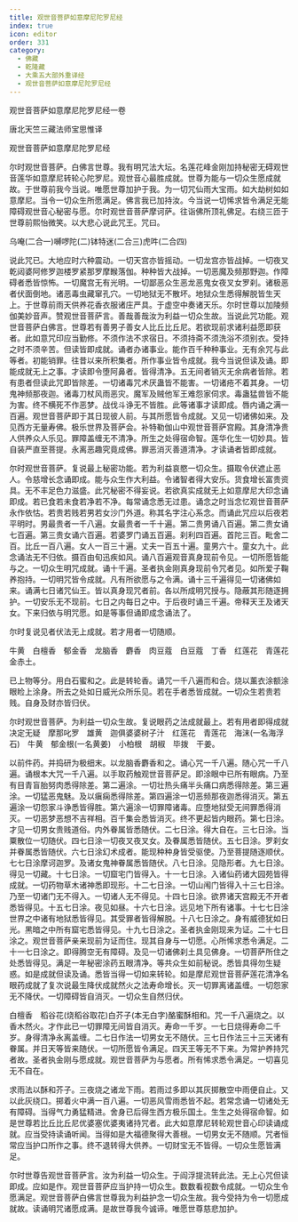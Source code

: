 ```yaml
---
title: 观世音菩萨如意摩尼陀罗尼经
index: true
icon: editor
order: 331
category:
  - 佛藏
  - 乾隆藏
  - 大乘五大部外重译经
  - 观世音菩萨如意摩尼陀罗尼经
---
```


观世音菩萨如意摩尼陀罗尼经一卷  

唐北天竺三藏法师宝思惟译  

观世音菩萨如意摩尼陀罗尼经  

尔时观世音菩萨。白佛言世尊。我有明咒法大坛。名莲花峰金刚加持秘密无碍观世音莲华如意摩尼转轮心陀罗尼。观世音心最胜成就。世尊为能与一切众生愿成就故。于世尊前我今当说。唯愿世尊加护于我。为一切咒仙雨大宝雨。如大劫树如如意摩尼。当令一切众生所愿满足。佛言我已加持汝。今当说一切悕求皆令满足无能障碍观世音心秘密与愿。尔时观世音菩萨摩诃萨。往诣佛所顶礼佛足。右绕三匝于世尊前熙怡微笑。以大悲心说此咒王。咒曰。  

乌唵(二合一)嚩啰陀(二)钵特迷(二合三)虎吽(二合四)  

说此咒已。大地应时六种震动。一切天宫亦皆摇动。一切龙宫亦皆战掉。一切夜叉乾闼婆阿修罗迦楼罗紧那罗摩睺落伽。种种皆大战掉。一切恶魔及频那野迦。作障碍者悉皆惊怖。一切魔宫无有光明。一切鄙恶众生恶龙恶鬼女夜叉女罗刹。诸极恶者伏面倒地。诸恶毒虫藏窜孔穴。一切地狱无不散坏。地狱众生悉得解脱皆生天上。于世尊前雨天供养花香衣服诸庄严具。于虚空中奏诸天乐。尔时世尊以加陵频伽美妙音声。赞观世音菩萨言。善哉善哉汝为利益一切众生故。当说此咒功能。观世音菩萨白佛言。世尊若有善男子善女人比丘比丘尼。若欲现前求诸利益愿即获者。此如意咒印应当勤修。不须作法不求宿日。不须持斋不须洗浴不须别衣。受持之时不须辛苦。但读皆即成就。诵者办诸事业。能作百千种种事业。无有余咒与此等者。初能销罪。往昔以来所积集者。所作事业皆令成就。我今当说但读及诵。即能成就无上之事。才读即令堕阿鼻者。皆得清净。五无间者销灭无余病者皆除。若有患者但读此咒即皆除差。一切诸毒咒术厌蛊皆不能害。一切诸疮不着其身。一切鬼神频那夜迦。诸毒刀杖风雨恶灾。魔军及贼他军王难怨家伺求。毒蛊猛兽皆不能为害。终不横死不作恶梦。战伐斗诤无不皆胜。此等诸事才读即成。唇内诵之满一百遍。观世音菩萨即于其日现彼人前。与其所愿皆令成就。又见一切诸佛如来。及见西方无量寿佛。极乐世界及菩萨会。补特勒伽山中观世音菩萨宫殿。其身清净贵人供养众人乐见。罪障盖缠无不清净。所生之处得宿命智。莲华化生一切妙具。皆自装严直至菩提。永离恶趣究竟成佛。罪恶消灭善道清净。才读诵者皆即成就。  

尔时观世音菩萨。复说最上秘密功能。若为利益哀愍一切众生。摄取令伏遮止恶人。令慈增长念诵即成。能与众生作大利益。令诸智者得大安乐。货食增长富贵资具。无不丰足色力滋盛。此咒秘密不得妄说。若欲真实成就无上如意摩尼大印念诵即成。若已食若未食若净若不净。每常诵念悉无过患。诵念之时当念忆观世音菩萨永作依怙。若贵若贱若男若女沙门外道。称其名字注心系念。而诵此咒应以后夜若平明时。男最贵者一千八遍。女最贵者一千十遍。第二贵男诵八百遍。第二贵女诵七百遍。第三贵女诵六百遍。若婆罗门诵五百遍。刹利四百遍。首陀三百。毗舍二百。比丘一百八遍。女人一百三十遍。丈夫一百五十遍。童男六十。童女九十。此念诵法无不归依。摄百由旬迅疾如风。诵八百遍观音真身现前令见。一切所愿皆能与之。一切众生明咒成就。诵十千遍。圣者执金刚真身现前令咒者见。如所爱子鞠养抱持。一切明咒皆令成就。凡有所欲愿与之令满。诵十三千遍得见一切诸佛如来。诵满七日诸咒仙王。皆以真身现咒者前。各以所成明咒授与。隐蔽其形随逐拥护。一切安乐无不现前。七日之内每日之中。于后夜时诵三千遍。帝释天王及诸天女。下来归依与明咒愿。如是等事但诵即成念诵法了。  

尔时复说见者伏法无上成就。若才用者一切随顺。  

牛黄　白檀香　郁金香　龙脑香　麝香　肉豆蔻　白豆蔻　丁香　红莲花　青莲花　金赤土。  

已上物等分。用白石蜜和之。此是转轮香。诵咒一千八遍而和合。烧以薰衣涂额涂眼睑上涂身。所去之处如日威光众所乐见。若在手者悉皆成就。一切众生若贵若贱。自身及财亦皆归伏。  

尔时观世音菩萨。为利益一切众生故。复说眼药之法成就最上。若有用者即得成就决定无疑　摩那叱罗　雄黄　迦俱婆婆树子汁　红莲花　青莲花　海沫(一名海浮石)　牛黄　郁金根(一名黄姜)　小柏根　胡椒　毕拨　干姜。  

以前件药。并捣研为极细末。以龙脑香麝香和之。诵心咒一千八遍。随心咒一千八遍。诵根本大咒一千八遍。以手取药触观世音菩萨足。即涂眼中已所有眼病。乃至有目青盲胎努肉悉得除差。第二遍涂。一切壮热头痛半头痛口病悉得除差。第三遍涂。一切猛恶鬼魅。及以瘨痫悉得除差。第四遍涂一切恶频那夜迦悉得消灭。第五遍涂一切怨家斗诤悉皆得胜。第六遍涂一切罪障诸毒。应堕地狱受无间罪悉得消灭。一切恶梦恶想不吉祥相。百千集会悉皆消灭。终不更起皆内眼药。第七日涂。才见一切男女贵贱道俗。内外眷属皆悉随伏。二七日涂。得大自在。三七日涂。当粟散位一切随伏。四七日涂一切夜叉夜叉女。及眷属悉皆随伏。五七日涂。罗刹女并眷属悉皆随伏。六七日涂幻术成者。能现种种身皆受驱使。乃至菩提随逐顺伏。七七日涂摩诃迦罗。及诸女鬼神眷属悉皆随伏。八七日涂。见隐形者。九七日涂。得见一切藏。十七日涂。一切窟宅门皆得入。十一七日涂。入诸仙药诸大园苑皆得成就。一切药物草木诸神悉即现形。十二七日涂。一切山闱门皆得入十三七日涂。乃至一切诸门无不得入。一切诸人无不得见。十四七日涂。欲界诸天宫殿无不开者悉皆得见。十五七日涂。夜见如昼。十六七日涂。远见地下所有诸事。十七七日涂世界之中诸有地狱悉皆得见。其受罪者皆得解脱。十八七日涂之。身有威德犹如日光。黑暗之中所有窟宅悉皆得见。十九七日涂之。圣者执金刚现来为证。二十七日涂之。观世音菩萨亲来现前为证而住。现其自身与一切愿。心所悕求悉令满足。二十一七日涂之。即得腾空无有障碍。及见一切诸佛刹土具见佛身。一切菩萨所住之处悉皆得见。满足一年秘密涂药五眼清净。等共众生如前秘说。悉皆具得勿生疑惑。如是成就但读及诵。悉皆当得一切如来转轮。如是摩尼观世音菩萨莲花清净名眼药成就了复次说最生降伏成就然火之法寿命增长。灭一切罪离诸盖缠。一切怨家无不降伏。一切障碍皆自消灭。一切众生自然归伏。  

白檀香　稻谷花(烧稻谷取花)白芥子(本无白字)酪蜜酥相和。咒一千八遍烧之。以香木然火。才作此已一切罪障无间皆自消灭。寿命一千岁。一七日烧得寿命二千岁。身得清净永离盖缠。二七日作法一切男女无不随伏。三七日作法三十三天诸有眷属。并日天等皆来随伏。一切所愿皆令满足。四天王等无不下来。为常护养持咒者故。圣者执金刚与愿成就。观世音菩萨为与愿者。所有悕求悉令满足。一切喜见无不自在。  

求雨法以酥和芥子。三夜烧之诸龙下雨。若雨过多即以其灰掷散空中雨便自止。又以此灰绕口。掷着火中满一百八遍。一切恶风雪雨悉皆不起。若常念诵一切诸处无有障碍。当得气力勇猛精进。舍身已后得生西方极乐国土。生生之处得宿命智。如是世尊若比丘比丘尼优婆塞优婆夷诸持咒者。此大如意摩尼转轮观世音心印读诵成就。应当受持读诵听闻。当得如是大福德聚得大善根。一切男女无不随顺。咒者恒常应当护口所作之事。终不退转得大供养。一切财宝无不皆得。一切众生愿皆满足。  

尔时世尊告观世音菩萨言。汝为利益一切众生。于阎浮提流转此法。无上心咒但读即成。应如是作。观世音菩萨应当护持一切众生。数数看视数令成就。一切众生令愿满足。观世音菩萨白佛言世尊我为利益护念一切众生故。我今受持为令一切愿成就故。读诵明咒诸愿成满。是故世尊我今诚谛。唯愿世尊慈悲加护。  
